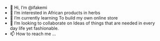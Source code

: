 - 👋 Hi, I’m @ifakemi
- 👀 I’m interested in African products in herbs
- 🌱 I’m currently learning To build my own online store
- 💞️ I’m looking to collaborate on Ideas of things that are needed in every day life yet fashionable.
- 📫 How to reach me ...

<!---
ifakemi/ifakemi is a ✨ special ✨ repository because its `README.md` (this file) appears on your GitHub profile.
You can click the Preview link to take a look at your changes.
--->

